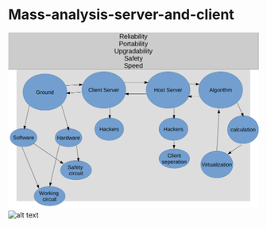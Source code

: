 # Mass-analysis-server-and-client
![alt text](https://github.com/ahmedmdl/Mass-analysis-server-and-client/blob/master/project.png)
![alt text](https://github.com/ahmedmdl/Mass-analysis-server-and-client/blob/master/s.png)
